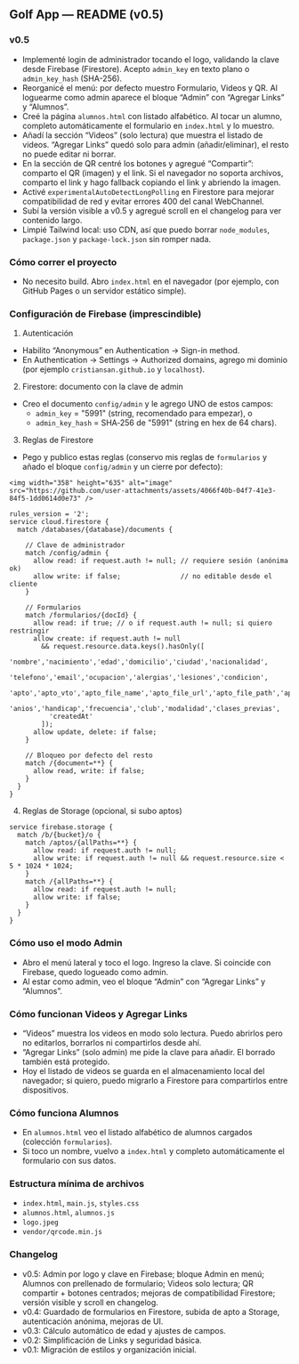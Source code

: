 ## Golf App — README (v0.5)

### v0.5
- Implementé login de administrador tocando el logo, validando la clave desde Firebase (Firestore). Acepto `admin_key` en texto plano o `admin_key_hash` (SHA-256).
- Reorganicé el menú: por defecto muestro Formulario, Videos y QR. Al loguearme como admin aparece el bloque “Admin” con “Agregar Links” y “Alumnos”.
- Creé la página `alumnos.html` con listado alfabético. Al tocar un alumno, completo automáticamente el formulario en `index.html` y lo muestro.
- Añadí la sección “Videos” (solo lectura) que muestra el listado de videos. “Agregar Links” quedó solo para admin (añadir/eliminar), el resto no puede editar ni borrar.
- En la sección de QR centré los botones y agregué “Compartir”: comparto el QR (imagen) y el link. Si el navegador no soporta archivos, comparto el link y hago fallback copiando el link y abriendo la imagen.
- Activé `experimentalAutoDetectLongPolling` en Firestore para mejorar compatibilidad de red y evitar errores 400 del canal WebChannel.
- Subí la versión visible a v0.5 y agregué scroll en el changelog para ver contenido largo.
- Limpié Tailwind local: uso CDN, así que puedo borrar `node_modules`, `package.json` y `package-lock.json` sin romper nada.

### Cómo correr el proyecto
- No necesito build. Abro `index.html` en el navegador (por ejemplo, con GitHub Pages o un servidor estático simple).

### Configuración de Firebase (imprescindible)
1) Autenticación
- Habilito “Anonymous” en Authentication → Sign-in method.
- En Authentication → Settings → Authorized domains, agrego mi dominio (por ejemplo `cristiansan.github.io` y `localhost`).

2) Firestore: documento con la clave de admin
- Creo el documento `config/admin` y le agrego UNO de estos campos:
  - `admin_key` = "5991" (string, recomendado para empezar), o
  - `admin_key_hash` = SHA‑256 de "5991" (string en hex de 64 chars).

3) Reglas de Firestore
- Pego y publico estas reglas (conservo mis reglas de `formularios` y añado el bloque `config/admin` y un cierre por defecto):

```
<img width="358" height="635" alt="image" src="https://github.com/user-attachments/assets/4066f40b-04f7-41e3-84f5-1dd0614d0e73" />

rules_version = '2';
service cloud.firestore {
  match /databases/{database}/documents {

    // Clave de administrador
    match /config/admin {
      allow read: if request.auth != null; // requiere sesión (anónima ok)
      allow write: if false;               // no editable desde el cliente
    }

    // Formularios
    match /formularios/{docId} {
      allow read: if true; // o if request.auth != null; si quiero restringir
      allow create: if request.auth != null
        && request.resource.data.keys().hasOnly([
          'nombre','nacimiento','edad','domicilio','ciudad','nacionalidad',
          'telefono','email','ocupacion','alergias','lesiones','condicion',
          'apto','apto_vto','apto_file_name','apto_file_url','apto_file_path','apto_file_size',
          'anios','handicap','frecuencia','club','modalidad','clases_previas',
          'createdAt'
        ]);
      allow update, delete: if false;
    }

    // Bloqueo por defecto del resto
    match /{document=**} {
      allow read, write: if false;
    }
  }
}
```

4) Reglas de Storage (opcional, si subo aptos)
``` 
service firebase.storage {
  match /b/{bucket}/o {
    match /aptos/{allPaths=**} {
      allow read: if request.auth != null;
      allow write: if request.auth != null && request.resource.size < 5 * 1024 * 1024;
    }
    match /{allPaths=**} {
      allow read: if request.auth != null;
      allow write: if false;
    }
  }
}
```

### Cómo uso el modo Admin
- Abro el menú lateral y toco el logo. Ingreso la clave. Si coincide con Firebase, quedo logueado como admin.
- Al estar como admin, veo el bloque “Admin” con “Agregar Links” y “Alumnos”.

### Cómo funcionan Videos y Agregar Links
- “Videos” muestra los videos en modo solo lectura. Puedo abrirlos pero no editarlos, borrarlos ni compartirlos desde ahí.
- “Agregar Links” (solo admin) me pide la clave para añadir. El borrado también está protegido.
- Hoy el listado de videos se guarda en el almacenamiento local del navegador; si quiero, puedo migrarlo a Firestore para compartirlos entre dispositivos.

### Cómo funciona Alumnos
- En `alumnos.html` veo el listado alfabético de alumnos cargados (colección `formularios`).
- Si toco un nombre, vuelvo a `index.html` y completo automáticamente el formulario con sus datos.

### Estructura mínima de archivos
- `index.html`, `main.js`, `styles.css`
- `alumnos.html`, `alumnos.js`
- `logo.jpeg`
- `vendor/qrcode.min.js`

### Changelog
- v0.5: Admin por logo y clave en Firebase; bloque Admin en menú; Alumnos con prellenado de formulario; Videos solo lectura; QR compartir + botones centrados; mejoras de compatibilidad Firestore; versión visible y scroll en changelog.
- v0.4: Guardado de formularios en Firestore, subida de apto a Storage, autenticación anónima, mejoras de UI.
- v0.3: Cálculo automático de edad y ajustes de campos.
- v0.2: Simplificación de Links y seguridad básica.
- v0.1: Migración de estilos y organización inicial.



